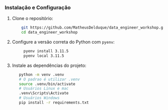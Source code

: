 ### Instalação e Configuração

1. Clone o repositório:

   ```bash
       git https://github.com/MatheusDelduque/data_engineer_workshop.git   
       cd data_engineer_workshop
    ```
2. Configure a versão correta do Python com `pyenv`:

   ```bash
        pyenv install 3.11.5
        pyenv local 3.11.5
   ```

3. Instale as dependências do projeto:

     ```bash
        python -m venv .venv
        # O padrao é utilizar .venv
        source .venv/bin/activate
        # Usuários Linux e mac
        .venv\Scripts\Activate
        # Usuários Windows
        pip install -r requirements.txt  
     ```
        
